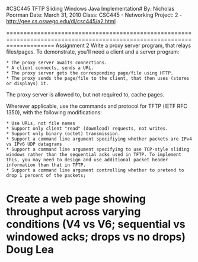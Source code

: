 #CSC445 TFTP Sliding Windows Java Implementation#
	By: Nicholas Poorman
	Date: March 31, 2010
	Class: CSC445 - Networking
	Project: 2 - http://gee.cs.oswego.edu/dl/csc445/a2.html


==========================================================================================================================
Assignment 2
Write a proxy server program, that relays files/pages. To demonstrate, you'll need a client and a server program:

    * The proxy server awaits connections.
    * A client connects, sends a URL.
    * The proxy server gets the corresponding page/file using HTTP.
    * The proxy sends the page/file to the client, that then uses (stores or displays) it. 

The proxy server is allowed to, but not required to, cache pages.

Wherever applicable, use the commands and protocol for TFTP (IETF RFC 1350), with the following modifications:

    * Use URLs, not file names
    * Support only client "read" (download) requests, not writes.
    * Support only binary (octet) transmission.
    * Support a command line argument specifiying whether packets are IPv4 vs IPv6 UDP datagrams
    * Support a command line argument specifying to use TCP-style sliding windows rather than the sequential acks used in TFTP. To implement this, you may need to design and use additional packet header information than that in TFTP.
    * Support a command line argument controlling whether to pretend to drop 1 percent of the packets; 

Create a web page showing throughput across varying conditions (V4 vs V6; sequential vs windowed acks; drops vs no drops)
Doug Lea
=========================================================================================================================


